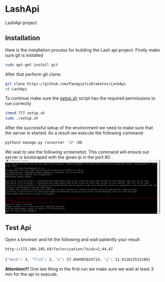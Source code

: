 # LashApi
LashApi project 

## Installation
 Here is the installation process for building the Lash api project. Firstly make
 sure git is installed

```bash
sudo apt-get install git
```
After that perform git clone:
```bash
git clone https://github.com/PanagiotisDrakatos/LashApi
cd LashApi
```
To continue make sure the [setup.sh](https://github.com/PanagiotisDrakatos/LashApi/blob/master/setup.sh) script has the required permissions 
to run correctly

```bash
chmod 777 setup.sh
sudo ./setup.sh
```

After the successful setup of the environment we need to make sure that the server 
is started. As a result we execute the following command:
```bash
python3 manage.py runserver 'IP':80 
```
We wait to see the following screenshot. 
This command will ensure our server is bootsraped with the given ip in the port 80
![Screenshot](example.png)

## Test Api
 Open a browser and hit the following and wait patiently your result
 
```bash
http://172.104.245.69/factorization/?oids=2,44,47

{"deck": 3, "flid": 2, "x": 57.694985824714, "y": 11.911623515189}
```

**Attention!!!** One last thing in the first run we make sure we wait at least 3 min for the api to execute.